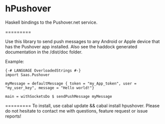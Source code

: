 hPushover
=========

Haskell bindings to the Pushover.net service.

=========

Use this library to send push messages to any Android or Apple device that has the Pushover app installed. Also see the haddock generated documentation in the /dist/doc folder.

Example:
```
{-# LANGUAGE OverloadedStrings #-}
import Saas.Pushover

myMessage = defaultMessage { token = "my_App_token", user = "my_user_key", message = "Hello world!"}

main = withSocketsDo $ sendPushMessage myMessage 
```

=========
To install, use cabal update && cabal install hpushover. 
Please do not hesitate to contact me with questions, feature request or issue reports!
